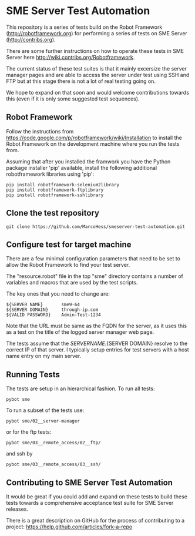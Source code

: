 SME Server Test Automation
==========================

This repository is a series of tests build on the Robot Framework 
(http://robotframework.org) for performing a series of tests on 
SME Server (http://contribs.org).

There are some further instructions on how to operate these 
tests in SME Server here http://wiki.contribs.org/Robotframework.

The current status of these test suites is that it mainly 
excersize the server manager pages and are able to access the
server under test using SSH and FTP but at this stage there is
not a lot of real testing going on.

We hope to expand on that soon and would welcome contributions
towards this (even if it is only some suggested test sequences).


Robot Framework
---------------

Follow the instructions from 
https://code.google.com/p/robotframework/wiki/Installation to install 
the Robot Framework on the development machine where you run the tests from.

Assuming that after you installed the framwork you have the Python 
package installer 'pip' available, install the following additional
robotframework libraries using 'pip':

```
pip install robotframework-selenium2library
pip install robotframework-ftplibrary
pip install robotframework-sshlibrary
```

Clone the test repository
-------------------------

```
git clone https://github.com/MarcoHess/smeserver-test-automation.git
```

Configure test for target machine
---------------------------------

There are a few minimal configuration parameters that need to be set to 
allow the Robot Framework to find your test server.

The "resource.robot" file in the top "sme" directory contains a number 
of variables and macros that are used by the test scripts.

The key ones that you need to change are:

```
${SERVER NAME}       sme9-64
${SERVER DOMAIN}     through-ip.com
${VALID PASSWORD}    Admin-Test-1234
```

Note that the URL must be same as the FQDN for the server, as it uses this 
as a test on the title of the logged server manager web page.

The tests assume that the ${SERVER NAME}.${SERVER DOMAIN} resolve to the 
correct IP of that server. I typically setup entries for test servers with 
a host name entry on my main server.

Running Tests
-------------

The tests are setup in an hierarchical fashion. To run all tests:

```
pybot sme
```

To run a subset of the tests use:

```
pybot sme/02__server-manager
```

or for the ftp tests:

```
pybot sme/03__remote_access/02__ftp/
```

and ssh by

```
pybot sme/03__remote_access/03__ssh/
```

Contributing to SME Server Test Automation
------------------------------------------

It would be great if you could add and expand on these tests to build these tests
towards a comprehensive acceptance test suite for SME Server releases.

There is a great description on GitHub for the process of contributing to a project:
https://help.github.com/articles/fork-a-repo


